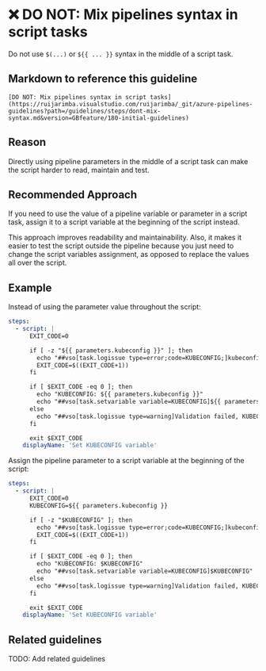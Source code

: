 # ❌ DO NOT: Mix pipelines syntax in script tasks

Do not use `$(...)` or `${{ ... }}` syntax in the middle of a script task.

## Markdown to reference this guideline

```plaintext
[DO NOT: Mix pipelines syntax in script tasks](https://ruijarimba.visualstudio.com/ruijarimba/_git/azure-pipelines-guidelines?path=/guidelines/steps/dont-mix-syntax.md&version=GBfeature/180-initial-guidelines)
```

## Reason

Directly using pipeline parameters in the middle of a script task can make the
script harder to read, maintain and test.

## Recommended Approach

If you need to use the value of a pipeline variable or parameter in a script
task, assign it to a script variable at the beginning of the script instead.

This approach improves readability and maintainability. Also, it makes it easier
to test the script outside the pipeline because you just need to change the
script variables assignment, as opposed to replace the values all over the script.

## Example

Instead of using the parameter value throughout the script:

```yaml
steps:
  - script: |
      EXIT_CODE=0

      if [ -z "${{ parameters.kubeconfig }}" ]; then
        echo "##vso[task.logissue type=error;code=KUBECONFIG;]kubeconfig must be provided."
        EXIT_CODE=$((EXIT_CODE+1))
      fi

      if [ $EXIT_CODE -eq 0 ]; then
        echo "KUBECONFIG: ${{ parameters.kubeconfig }}"
        echo "##vso[task.setvariable variable=KUBECONFIG]${{ parameters.kubeconfig }}"
      else
        echo "##vso[task.logissue type=warning]Validation failed, KUBECONFIG was not set."
      fi

      exit $EXIT_CODE
    displayName: 'Set KUBECONFIG variable'
```

Assign the pipeline parameter to a script variable at the beginning of the
script:

```yaml
steps:
  - script: |
      EXIT_CODE=0
      KUBECONFIG=${{ parameters.kubeconfig }}

      if [ -z "$KUBECONFIG" ]; then
        echo "##vso[task.logissue type=error;code=KUBECONFIG;]kubeconfig must be provided."
        EXIT_CODE=$((EXIT_CODE+1))
      fi

      if [ $EXIT_CODE -eq 0 ]; then
        echo "KUBECONFIG: $KUBECONFIG"
        echo "##vso[task.setvariable variable=KUBECONFIG]$KUBECONFIG"
      else
        echo "##vso[task.logissue type=warning]Validation failed, KUBECONFIG was not set."
      fi

      exit $EXIT_CODE
    displayName: 'Set KUBECONFIG variable'
```

## Related guidelines

TODO: Add related guidelines
